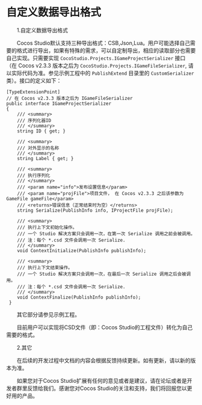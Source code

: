 # **自定义数据导出格式** #

&emsp;&emsp;1.自定义数据导出格式

&emsp;&emsp;Cocos Studio默认支持三种导出格式：CSB,Json,Lua。用户可能选择自己需要的格式进行导出，如果有特殊的需求，可以自定制导出，相应的读取部分也需要自己实现。只需要实现 `CocoStudio.Projects.IGameProjectSerializer` 接口（在 Cocos v2.3.3 版本之后为 `CocoStudio.Projects.IGameFileSerializer`, 请以实际代码为准。参见示例工程中的 `PublishExtend` 目录里的 `CustomSerializer` 类）。接口的定义如下：

    [TypeExtensionPoint]
	// 在 Cocos v2.3.3 版本之后为 IGameFileSerializer
    public interface IGameProjectSerializer
    {
        /// <summary>
        /// 序列化器ID
        /// </summary>
        string ID { get; }

        /// <summary>
        /// 对外显示的名称
        /// </summary>
        string Label { get; }

        /// <summary>
        /// 执行序列化
        /// </summary>
        /// <param name="info">发布设置信息</param>
        /// <param name="projFile">项目文件， 在 Cocos v2.3.3 之后该参数为 GameFile gameFile</param>
        /// <returns>错误信息（正常结束时为空）</returns>
        string Serialize(PublishInfo info, IProjectFile projFile);

        /// <summary>
        /// 执行上下文初始化操作。
        /// 一个 Studio 解决方案只会调用一次，在第一次 Serialize 调用之前会被调用。
        /// 注：每个 *.csd 文件会调用一次 Serialize.
        /// </summary>
        void ContextInitialize(PublishInfo publishInfo);

        /// <summary>
        /// 执行上下文结束操作。
        /// 一个 Studio 解决方案只会调用一次，在最后一次 Serialize 调用之后会被调用。
        /// 注：每个 *.csd 文件会调用一次 Serialize.
        /// </summary>
        void ContextFinalize(PublishInfo publishInfo);
     }

&emsp;&emsp;其它部分请参见示例工程。

&emsp;&emsp;目前用户可以实现将CSD文件（即：Cocos Studio的工程文件）转化为自己需要的格式。

&emsp;&emsp;2.其它

&emsp;&emsp;在后续的开发过程中文档的内容会根据反馈持续更新。如有更新，请以新的版本为准。

&emsp;&emsp;如果您对于Cocos Studio扩展有任何的意见或者是建议，请在论坛或者是开发者群里反馈给我们。感谢您对Cocos Studio的关注和支持，我们将回报您以更好用的产品。